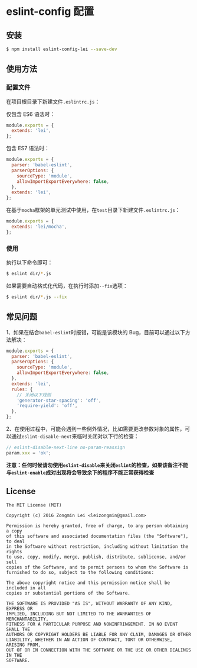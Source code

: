 # eslint-config 配置

## 安装

```bash
$ npm install eslint-config-lei --save-dev
```

## 使用方法

### 配置文件

在项目根目录下新建文件`.eslintrc.js`：

仅包含 ES6 语法时：

```javascript
module.exports = {
  extends: 'lei',
};
```

包含 ES7 语法时：

```javascript
module.exports = {
  parser: 'babel-eslint',
  parserOptions: {
    sourceType: 'module',
    allowImportExportEverywhere: false,
  },
  extends: 'lei',
};
```

在基于`mocha`框架的单元测试中使用，在`test`目录下新建文件`.eslintrc.js`：

```javascript
module.exports = {
  extends: 'lei/mocha',
};
```

### 使用

执行以下命令即可：

```bash
$ eslint dir/*.js
```

如果需要自动格式化代码，在执行时添加`--fix`选项：

```bash
$ eslint dir/*.js --fix
```


## 常见问题

1、如果在结合`babel-eslint`时报错，可能是该模块的 Bug，目前可以通过以下方法解决：

```javascript
module.exports = {
  parser: 'babel-eslint',
  parserOptions: {
    sourceType: 'module',
    allowImportExportEverywhere: false,
  },
  extends: 'lei',
  rules: {
    // 关闭以下规则
    'generator-star-spacing': 'off',
    'require-yield': 'off',
  },
};
```

2、在使用过程中，可能会遇到一些例外情况，比如需要更改参数对象的属性，可以通过`eslint-disable-next`来临时关闭对以下行的检查：

```javascript
// eslint-disable-next-line no-param-reassign
param.xxx = 'ok';
```

**注意：任何时候请勿使用`eslint-disable`来关闭`eslint`的检查，如果该备注不能与`eslint-enable`成对出现将会导致余下的程序不能正常获得检查**


## License

```
The MIT License (MIT)

Copyright (c) 2016 Zongmin Lei <leizongmin@gmail.com>

Permission is hereby granted, free of charge, to any person obtaining a copy
of this software and associated documentation files (the "Software"), to deal
in the Software without restriction, including without limitation the rights
to use, copy, modify, merge, publish, distribute, sublicense, and/or sell
copies of the Software, and to permit persons to whom the Software is
furnished to do so, subject to the following conditions:

The above copyright notice and this permission notice shall be included in all
copies or substantial portions of the Software.

THE SOFTWARE IS PROVIDED "AS IS", WITHOUT WARRANTY OF ANY KIND, EXPRESS OR
IMPLIED, INCLUDING BUT NOT LIMITED TO THE WARRANTIES OF MERCHANTABILITY,
FITNESS FOR A PARTICULAR PURPOSE AND NONINFRINGEMENT. IN NO EVENT SHALL THE
AUTHORS OR COPYRIGHT HOLDERS BE LIABLE FOR ANY CLAIM, DAMAGES OR OTHER
LIABILITY, WHETHER IN AN ACTION OF CONTRACT, TORT OR OTHERWISE, ARISING FROM,
OUT OF OR IN CONNECTION WITH THE SOFTWARE OR THE USE OR OTHER DEALINGS IN THE
SOFTWARE.
```
